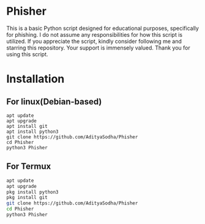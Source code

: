 # Phisher
This is a basic Python script designed for educational purposes, specifically for phishing.
I do not assume any responsibilities for how this script is utilized.
If you appreciate the script, kindly consider following me and starring this repository.
Your support is immensely valued. Thank you for using this script.
# Installation 
## For linux(Debian-based)
```shell
apt update
apt upgrade
apt install git
apt install python3
git clone https://github.com/AdityaSodha/Phisher
cd Phisher
python3 Phisher
```
## For Termux
```bash
apt update
apt upgrade
pkg install python3
pkg install git
git clone https://github.com/AdityaSodha/Phisher
cd Phisher
python3 Phisher
```
